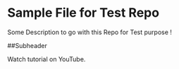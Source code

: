 #  Sample File for Test Repo

Some Description to go with this Repo for Test purpose !

##Subheader

Watch tutorial on YouTube.
